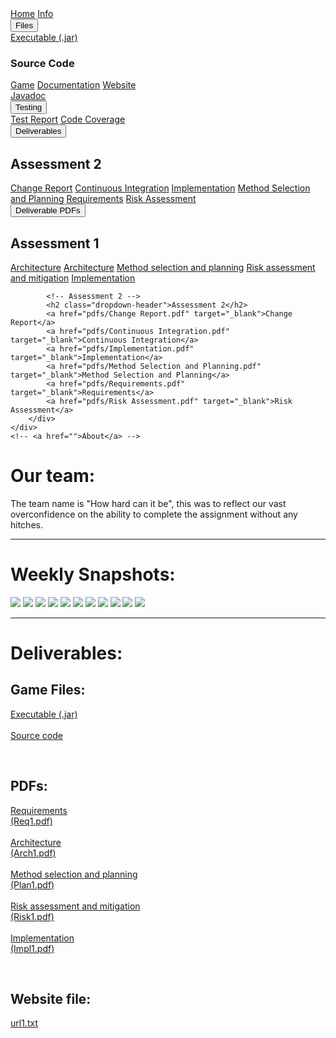 <head>
    <link rel="stylesheet" href="style.css?v=1.1">
    <title>Pirate Game, Group 3</title>
</head>
<body>
<nav id="navbar" class="topnav">
    <a class="active" href="index.html">Home</a>
    <a href="game.html">Info</a>
    <div class="dropdown">
        <button class="dropbtn">Files
          <i class="fa fa-caret-down"></i>
        </button>
        <div class="dropdown-content">
            <a href="game/desktop-1.0.jar" target="_blank">Executable (.jar)</a>
            <h3 class="dropdown-header">Source Code</h3>
            <a href="https://github.com/engteam14/yorkpirates2" target="_blank">Game</a>
            <a href="https://github.com/engteam14/documentation2" target="_blank">Documentation</a>
            <a href="https://github.com/engteam14/website2" target="_blank">Website</a>
        </div>
    </div>
    <a href="docs.html">Javadoc</a>
    <div class="dropdown">
        <button class="dropbtn">Testing
          <i class="fa fa-caret-down"></i>
        </button>
        <div class="dropdown-content">
            <a href="tests.html">Test Report</a>
            <a href="coverage.html">Code Coverage</a>
        </div>
    </div>
    <div class="dropdown">
        <button class="dropbtn">Deliverables
          <i class="fa fa-caret-down"></i>
        </button>
        <div class="dropdown-content">
            <h2 class="dropdown-header">Assessment 2</h2>
            <a href="change-report.html">Change Report</a>
            <a href="continuous-integration.html">Continuous Integration</a>
            <a href="implementation.html">Implementation</a>
            <a href="method-selection-planning.html">Method Selection and Planning</a>
            <a href="requirements.html">Requirements</a>
            <a href="risk-assessment.html">Risk Assessment</a>
        </div>
    </div>
    <div class="dropdown">
        <button class="dropbtn">Deliverable PDFs
          <i class="fa fa-caret-down"></i>
        </button>
        <div class="dropdown-content">
            <!-- Assessment 1 -->
            <h2 class="dropdown-header">Assessment 1</h2>
            <a href="pdfs/Req1.pdf" target="_blank">Architecture</a>
            <a href="pdfs/Arch1.pdf" target="_blank">Architecture</a>
            <a href="pdfs/Plan1.pdf" target="_blank">Method selection and planning</a>
            <a href="pdfs/Risk1.pdf" target="_blank">Risk assessment and mitigation</a>
            <a href="pdfs/Impl1.pdf" target="_blank">Implementation</a>

            <!-- Assessment 2 -->
            <h2 class="dropdown-header">Assessment 2</h2>
            <a href="pdfs/Change Report.pdf" target="_blank">Change Report</a>
            <a href="pdfs/Continuous Integration.pdf" target="_blank">Continuous Integration</a>
            <a href="pdfs/Implementation.pdf" target="_blank">Implementation</a>
            <a href="pdfs/Method Selection and Planning.pdf" target="_blank">Method Selection and Planning</a>
            <a href="pdfs/Requirements.pdf" target="_blank">Requirements</a>
            <a href="pdfs/Risk Assessment.pdf" target="_blank">Risk Assessment</a>
        </div>
    </div>
    <!-- <a href="">About</a> -->
</nav>
<page>
    <div id="background">
        <div id="main-area">
            <div id="text-area">
                <h1>
                    Our team:
                </h1>
                <p>
                    The team name is "How hard can it be", this was to reflect our vast overconfidence on the ability to complete the assignment without any hitches.
                </p>
                <hr>
                <h1>
                    Weekly Snapshots:
                </h1>
                <img src="Snapshots/a1.png">
                <img src="Snapshots/a4.png">
                <img src="Snapshots/a5.png">
                <img src="Snapshots/a6.png">
                <img src="Snapshots/a7.png">
                <img src="Snapshots/a8.png">
                <img src="Snapshots/a10.png">
                <img src="Snapshots/s1.png">
                <img src="Snapshots/s2.png">
                <img src="Snapshots/s3.png">
                <img src="Snapshots/s4.png">
                <hr>
                <h1>
                    Deliverables:
                </h1>
                <h2>
                    Game Files:
                </h2>
                <p>
                    <a href="game/Pirate-Game-Group-3.jar" target="_blank">Executable (.jar)</a> <br> <br>
                    <a href="https://github.com/AlexGUni/How-Hard-Can-It-Be" target="_blank">Source code</a>
                </p>
                <br>
                <h2>
                    PDFs:
                </h2>
                <p>
                    <a href="pdfs/Req1.pdf" target="_blank">Requirements<br>(Req1.pdf)</a> <br> <br>
                    <a href="pdfs/Arch1.pdf" target="_blank">Architecture<br>(Arch1.pdf)</a> <br> <br>
                    <a href="pdfs/Plan1.pdf" target="_blank">Method selection and planning<br>(Plan1.pdf)</a> <br> <br>
                    <a href="pdfs/Risk1.pdf" target="_blank">Risk assessment and mitigation<br>(Risk1.pdf)</a> <br> <br>
                    <a href="pdfs/Impl1.pdf" target="_blank">Implementation<br>(Impl1.pdf)</a>
                </p>
                <br>
                <h2>
                    Website file:
                </h2>
                <p>
                    <a href="url1.txt" target="_blank">url1.txt</a>
                </p>
            </div>
        </div>
    </div>
</page>
</body>
